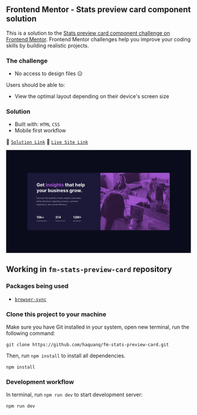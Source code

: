## Frontend Mentor - Stats preview card component solution

This is a solution to the [Stats preview card component challenge on Frontend Mentor](https://www.frontendmentor.io/challenges/stats-preview-card-component-8JqbgoU62).
Frontend Mentor challenges help you improve your coding skills by building realistic projects.

### The challenge

- No access to design files :expressionless:

Users should be able to:

- View the optimal layout depending on their device's screen size

### Solution

- Built with: `HTML` `CSS`
- Mobile first workflow

:link: [`Solution Link`]() :link: [`Live Site Link`]()

![](./.docs/design/desktop-design.jpg)

## Working in `fm-stats-preview-card` repository

### Packages being used

- [`browser-sync`](https://github.com/BrowserSync/browser-sync)

### Clone this project to your machine

Make sure you have Git installed in your system, open new terminal, run the following command:

```
git clone https://github.com/haquanq/fm-stats-preview-card.git
```

Then, run `npm install` to install all dependencies.

```
npm install
```

### Development workflow

In terminal, run `npm run dev` to start development server:

```
npm run dev
```
